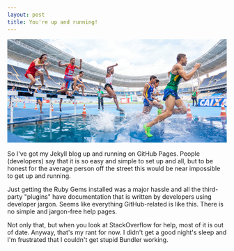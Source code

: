 ```yaml
---
layout: post
title: You're up and running!
---
```


![Off-and-running](/images/running.jpg)

So I've got my Jekyll blog up and running on GitHub Pages. People (developers) say that it is so easy and simple to set up and all, but to be honest for the average person off the street this would be near impossible to get up and running.

Just getting the Ruby Gems installed was a major hassle and all the third-party "plugins" have documentation that is written by developers using developer jargon. Seems like everything GitHub-related is like this. There is no simple and jargon-free help pages.

Not only that, but when you look at StackOverflow for help, most of it is out of date. Anyway, that's my rant for now. I didn't get a good night's sleep and I'm frustrated that I couldn't get stupid Bundler working.